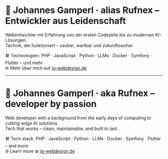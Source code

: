 # 👋 Johannes Gamperl · alias Rufnex – Entwickler aus Leidenschaft

Webentwickler mit Erfahrung von der ersten Codezeile bis zu modernen KI-Lösungen.  
Technik, die funktioniert – sauber, wartbar und zukunftssicher.

🛠️ Technologien: PHP · JavaScript · Python · LLMs · Docker · Symfony · Flutter – und mehr  
🌐 Mehr über mich auf [jg-webdesign.de](https://www.jg-webdesign.de/)

---

# 👋 Johannes Gamperl · aka Rufnex – developer by passion

Web developer with a background from the early days of computing to cutting-edge AI solutions.  
Tech that works – clean, maintainable, and built to last.

🛠️ Tech stack: PHP · JavaScript · Python · LLMs · Docker · Symfony · Flutter – and more  
🌐 Learn more at [jg-webdesign.de](https://www.jg-webdesign.de/)
